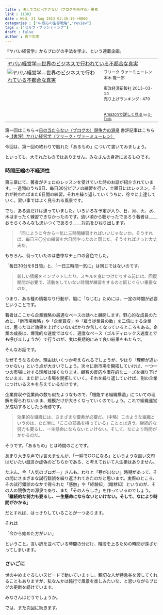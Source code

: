 ```yaml
---
title : 決してコピペできない（ブログを形作る）要素
link : 11303
date : Wed, 21 Aug 2013 02:36:19 +0000
categories : ["4-僕らの生存戦略","review"]
tags : ["セルフ・ブランディング"]
draft : false
author : 倉下忠憲
---
```


『ヤバい経営学』からブログの手法を学ぶ、という連載企画。

<table  border="0" cellpadding="5"><tr><td colspan="2"><a href="http://www.amazon.co.jp/%E3%83%A4%E3%83%90%E3%81%84%E7%B5%8C%E5%96%B6%E5%AD%A6%E2%80%95%E4%B8%96%E7%95%8C%E3%81%AE%E3%83%93%E3%82%B8%E3%83%8D%E3%82%B9%E3%81%A7%E8%A1%8C%E3%82%8F%E3%82%8C%E3%81%A6%E3%81%84%E3%82%8B%E4%B8%8D%E9%83%BD%E5%90%88%E3%81%AA%E7%9C%9F%E5%AE%9F-ebook/dp/B00CAKRZNS%3FSubscriptionId%3D15SMZCTB9V8NGR2TW082%26tag%3Drashita1000-22%26linkCode%3Dxm2%26camp%3D2025%26creative%3D165953%26creativeASIN%3DB00CAKRZNS" target="_top">ヤバい経営学―世界のビジネスで行われている不都合な真実</a><img src="http://www.assoc-amazon.jp/e/ir?t=rashita1000-22&l=ur2&o=9" width="1" height="1" style="border: none;" alt="" /></td></tr><tr><td valign="top"><a href="http://www.amazon.co.jp/%E3%83%A4%E3%83%90%E3%81%84%E7%B5%8C%E5%96%B6%E5%AD%A6%E2%80%95%E4%B8%96%E7%95%8C%E3%81%AE%E3%83%93%E3%82%B8%E3%83%8D%E3%82%B9%E3%81%A7%E8%A1%8C%E3%82%8F%E3%82%8C%E3%81%A6%E3%81%84%E3%82%8B%E4%B8%8D%E9%83%BD%E5%90%88%E3%81%AA%E7%9C%9F%E5%AE%9F-ebook/dp/B00CAKRZNS%3FSubscriptionId%3D15SMZCTB9V8NGR2TW082%26tag%3Drashita1000-22%26linkCode%3Dxm2%26camp%3D2025%26creative%3D165953%26creativeASIN%3DB00CAKRZNS" target="_top"><img src="http://ecx.images-amazon.com/images/I/51GMjDA-T-L._SL160_.jpg" border="0" alt="ヤバい経営学―世界のビジネスで行われている不都合な真実" /></a></td><td valign="top"><font size="-1">フリーク ヴァーミューレン 本木 隆一郎 <br /><br />東洋経済新報社  2013-03-14<br />売り上げランキング : 470<br /><br /><br /><a href="http://www.amazon.co.jp/%E3%83%A4%E3%83%90%E3%81%84%E7%B5%8C%E5%96%B6%E5%AD%A6%E2%80%95%E4%B8%96%E7%95%8C%E3%81%AE%E3%83%93%E3%82%B8%E3%83%8D%E3%82%B9%E3%81%A7%E8%A1%8C%E3%82%8F%E3%82%8C%E3%81%A6%E3%81%84%E3%82%8B%E4%B8%8D%E9%83%BD%E5%90%88%E3%81%AA%E7%9C%9F%E5%AE%9F-ebook/dp/B00CAKRZNS%3FSubscriptionId%3D15SMZCTB9V8NGR2TW082%26tag%3Drashita1000-22%26linkCode%3Dxm2%26camp%3D2025%26creative%3D165953%26creativeASIN%3DB00CAKRZNS" target="_top">Amazonで詳しく見る</a></font><font size="-2"> by <a href="http://www.goodpic.com/mt/aws/index.html" >G-Tools</a></font></td></tr></table>
第一回はこちら→<a href="https://rashita.net/blog/" target="_blank">日の当たらない（ブログの）競争力の源泉</a>
書評記事はこちら→<a href="https://rashita.net/blog/?p=11291" target="_blank">【書評】ヤバい経営学（フリーク・ヴァーミューレン）</a>

今回は、第一回の終わりで触れた「あるもの」について書いてみましょう。

といっても、大それたものではありません。みなさんの身近にあるものです。

<H3>時間圧縮の不経済性</H3>第三章にて、著者がチェロのレッスンを受けていた時のお話が紹介されています。一週間のうち6日、毎日30分ピアノの練習を行い、土曜日にはレッスン。それが終わればまた6日間の練習。それを繰り返していくうちに、徐々に上達していく。習い事ではよく見られる風景です。

でも、ある週だけは違っていました。いろいろな予定が入り、日、月、火、水、木はまったく練習できなかったのです。幼い頃から聡かったであろう著者は＿＿おそらくみんなも思いつくであろう＿＿対策をひねり出します。

<blockquote>
「同じように今から一気に三時間練習すればいいじゃないか。そうすれば、毎日三〇分の練習を六日間やったのと同じだ。そうすればきっと大丈夫だ。
</blockquote>

もちろん、待っていたのは悲惨なチェロの音色でした。

「毎日30分を6日間」と、「一日三時間一気に」は同じではないのです。

<blockquote>
新しい情報をインプットしたり、スキルを身につけたりする前には、回復期間が必要で、活動をしていない時間が練習をするのと同じぐらい重要なのだ。
</blockquote>

つまり、ある種の情報なり行動が、脳に「なじむ」ためには、一定の時間が必要ということです。

著者はここから企業戦略の最適なペースの話へと展開します。野心的な成長のために、「新市場戦略」や「企業買収」や「雇う従業員の数」を二倍にする企業は、思ったほど効果を上げていないばかりか苦しくなっているところもある。企業の成長は、爆発的な速度ではなく、適度なペース（ゴルディロックス速度とでも呼びましょうか）で行うのが、実は長期的にみて良い結果をもたらす。

そんなお話です。

なぜそうなるのか。理由はいくつか考えられるでしょうが、やはり「理解が追いつかない」という点が大きいでしょう。次々に新市場を開拓していけば、一つ一つの市場に対する理解は浅くなります。顧客の反応や潜在的なニーズを掘り下げないまま、また新しい市場を開拓していく。それを繰り返していけば、別の企業につけいるスキを与えているだけです。

企業買収や従業員の数も似たようなもので、「機能する組織構造」についての理解を得られないまま、規模だけが大きくなっていくのでしょう。これで組織運営が成功するとしたら奇跡です。

<blockquote>
効果的な組織には、さまざまな要素が必要だ。（中略）このような組織というのは、ただ単に「ここの部品を持っている」こととは違う。継続的な努力も要るし、一生懸命にならないといけない。そして、なにより時間がかかるのだ。
</blockquote>

そうです。「あるもの」とは時間のことです。

あまり大きな声では言えませんが、「一瞬で○○になる」というような謳い文句はだいたい戯言か虚偽のどちらかである、と考えておいて人生損はありません。

たぶん、今「人気のブロガー」さんも、わりと「芽が出ない」時期があって、その間にさまざまな試行錯誤を繰り返されてきたのだと思います。実際のところ、その試行錯誤のなかで得られた「感触」や「経験知」（暗黙知）というのが、その人の競争力の源泉であり、また「その人らしさ」を作っているのでしょう。
<strong>
「継続的な努力も要るし、一生懸命にならないといけない。そして、なにより時間がかかる」</strong>

だとすれば、はっきりしていることが一つあります。

それは

「今から始めた方がいい」

ということ。言い訳を並べている時間の分だけ、階段を上るための時間が遠ざかってしまいます。

<H3>さいごに</H3>世の中めまぐるしいスピードで動いていますし、親切な人が特急券を渡してくれることもありますが、私なんかは鈍行で風景を楽しみたいな、と思いながらブログの更新を続けています。

みなさんはどうでしょうか。

では、また次回に続きます。